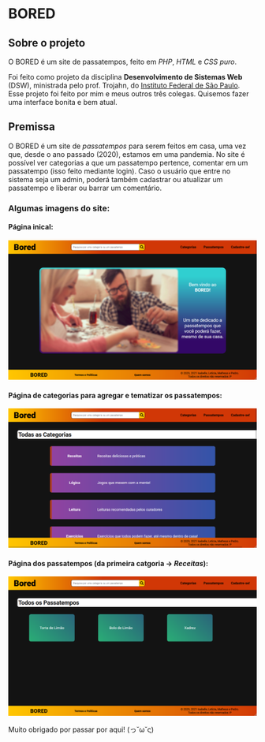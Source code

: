 # BORED

## Sobre o projeto
O BORED é um site de passatempos, feito em _PHP_, _HTML_ e _CSS puro_.

Foi feito como projeto da disciplina **Desenvolvimento de Sistemas Web** (DSW), ministrada pelo prof. Trojahn, do [Instituto Federal de São Paulo](https://scl.ifsp.edu.br/).
Esse projeto foi feito por mim e meus outros três colegas. Quisemos fazer uma interface bonita e bem atual.

## Premissa
O BORED é um site de _passatempos_ para serem feitos em casa, uma vez que, desde o ano passado (2020), estamos em uma pandemia.
No site é possível ver categorias a que um passatempo pertence, comentar em um passatempo (isso feito mediante login).
Caso o usuário que entre no sistema seja um admin, poderá também cadastrar ou atualizar um passatempo e liberar ou barrar um comentário.

### Algumas imagens do site:
#### Página inical:
![](index.png)

#### Página de categorias para agregar e tematizar os passatempos:
![](categorias.png)

#### Página dos passatempos (da primeira catgoria -> _Receitas_):
![](passatempos.png)

Muito obrigado por passar por aqui! (っ˘ω˘ς)
